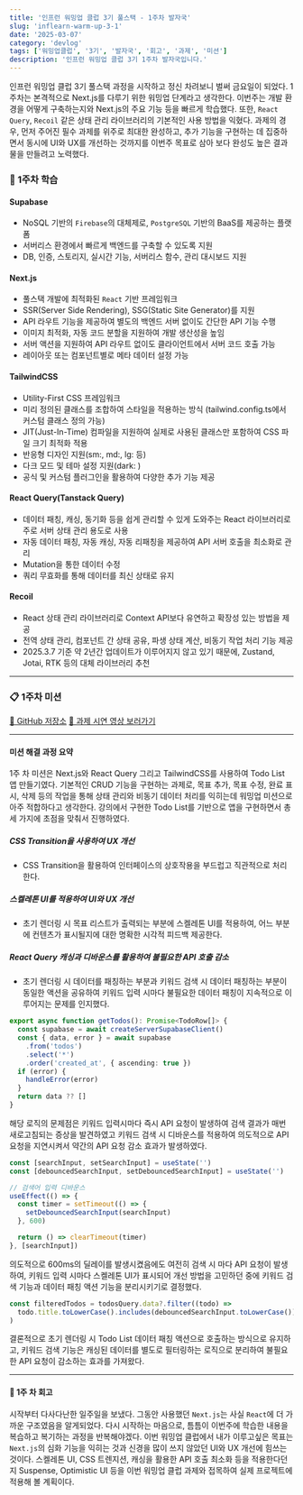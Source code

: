 ```yaml
---
title: '인프런 워밍업 클럽 3기 풀스택 - 1주차 발자국'
slug: 'inflearn-warm-up-3-1'
date: '2025-03-07'
category: 'devlog'
tags: ['워밍업클럽', '3기', '발자국', '회고', '과제', '미션']
description: '인프런 워밍업 클럽 3기 1주차 발자국입니다.'
---
```


인프런 워밍업 클럽 3기 풀스택 과정을 시작하고 정신 차려보니 벌써 금요일이 되었다.
1주차는 본격적으로 Next.js를 다루기 위한 워밍업 단계라고 생각한다. 이번주는 개발 환경을 어떻게 구축하는지와 Next.js의 주요 기능 등을 빠르게 학습했다. 또한, `React Query`, `Recoil` 같은 상태 관리 라이브러리의 기본적인 사용 방법을 익혔다.
과제의 경우, 먼저 주어진 필수 과제를 위주로 최대한 완성하고, 추가 기능을 구현하는 데 집중하면서 동시에 UI와 UX를 개선하는 것까지를 이번주 목표로 삼아 보다 완성도 높은 결과물을 만들려고 노력했다.

### 📝 1주차 학습

#### Supabase

- NoSQL 기반의 `Firebase`의 대체제로, `PostgreSQL` 기반의 BaaS를 제공하는 플랫폼
- 서버리스 환경에서 빠르게 백엔드를 구축할 수 있도록 지원
- DB, 인증, 스토리지, 실시간 기능, 서버리스 함수, 관리 대시보드 지원

#### Next.js

- 풀스택 개발에 최적화된 `React` 기반 프레임워크
- SSR(Server Side Rendering), SSG(Static Site Generator)를 지원
- API 라우트 기능을 제공하여 별도의 백엔드 서버 없이도 간단한 API 기능 수행
- 이미지 최적화, 자동 코드 분할을 지원하여 개발 생산성을 높임
- 서버 액션을 지원하여 API 라우트 없이도 클라이언트에서 서버 코드 호출 가능
- 레이아웃 또는 컴포넌트별로 메타 데이터 설정 가능

#### TailwindCSS

- Utility-First CSS 프레임워크
- 미리 정의된 클래스를 조합하여 스타일을 적용하는 방식 (tailwind.config.ts에서 커스텀 클래스 정의 가능)
- JIT(Just-In-Time) 컴파일을 지원하여 실제로 사용된 클래스만 포함하여 CSS 파일 크기 최적화 적용
- 반응형 디자인 지원(sm:, md:, lg: 등)
- 다크 모드 및 테마 설정 지원(dark: )
- 공식 및 커스텀 플러그인을 활용하여 다양한 추가 기능 제공

#### React Query(Tanstack Query)

- 데이터 패칭, 캐싱, 동기화 등을 쉽게 관리할 수 있게 도와주는 React 라이브러리로 주로 서버 상태 관리 용도로 사용
- 자동 데이터 패칭, 자동 캐싱, 자동 리패칭을 제공하여 API 서버 호출을 최소화로 관리
- Mutation을 통한 데이터 수정
- 쿼리 무효화를 통해 데이터를 최신 상태로 유지

#### Recoil

- React 상태 관리 라이브러리로 Context API보다 유연하고 확장성 있는 방법을 제공
- 전역 상태 관리, 컴포넌트 간 상태 공유, 파생 상태 계산, 비동기 작업 처리 기능 제공
- 2025.3.7 기준 약 2년간 업데이트가 이루어지지 않고 있기 때문에, Zustand, Jotai, RTK 등의 대체 라이브러리 추천

---

### 📋 1주차 미션

[💬 GitHub 저장소](https://github.com/mynolog/inflearn-warmup-3-1-todos)
[🚀 과제 시연 영상 보러가기](https://youtu.be/dMRzbDt6sh0?si=OWkyggfobek9yS7F)

---

#### 미션 해결 과정 요약

1주 차 미션은 Next.js와 React Query 그리고 TailwindCSS를 사용하여 Todo List 앱 만들기였다. 기본적인 CRUD 기능을 구현하는 과제로, 목표 추가, 목표 수정, 완료 표시, 삭제 등의 작업을 통해 상태 관리와 비동기 데이터 처리를 익히는데 워밍업 미션으로 아주 적합하다고 생각한다. 강의에서 구현한 Todo List를 기반으로 앱을 구현하면서 총 세 가지에 초점을 맞춰서 진행하였다.

##### CSS Transition을 사용하여 UX 개선

- CSS Transition을 활용하여 인터페이스의 상호작용을 부드럽고 직관적으로 처리한다.

##### 스켈레톤 UI를 적용하여 UI와 UX 개선

- 초기 렌더링 시 목표 리스트가 출력되는 부분에 스켈레톤 UI를 적용하여, 어느 부분에 컨텐츠가 표시될지에 대한 명확한 시각적 피드백 제공한다.

##### React Query 캐싱과 디바운스를 활용하여 불필요한 API 호출 감소

- 초기 렌더링 시 데이터를 패칭하는 부분과 키워드 검색 시 데이터 패칭하는 부분이 동일한 액션을 공유하여 키워드 입력 시마다 불필요한 데이터 패칭이 지속적으로 이루어지는 문제를 인지했다.

```typescript
export async function getTodos(): Promise<TodoRow[]> {
  const supabase = await createServerSupabaseClient()
  const { data, error } = await supabase
    .from('todos')
    .select('*')
    .order('created_at', { ascending: true })
  if (error) {
    handleError(error)
  }
  return data ?? []
}
```

해당 로직의 문제점은 키워드 입력시마다 즉시 API 요청이 발생하여 검색 결과가 매번 새로고침되는 증상을 발견하였고 키워드 검색 시 디바운스를 적용하여 의도적으로 API 요청을 지연시켜서 약간의 API 요청 감소 효과가 발생하였다.

```typescript
const [searchInput, setSearchInput] = useState('')
const [debouncedSearchInput, setDebouncedSearchInput] = useState('')

// 검색어 입력 디바운스
useEffect(() => {
  const timer = setTimeout(() => {
    setDebouncedSearchInput(searchInput)
  }, 600)

  return () => clearTimeout(timer)
}, [searchInput])
```

의도적으로 600ms의 딜레이를 발생시켰음에도 여전히 검색 시 마다 API 요청이 발생하여, 키워드 입력 시마다 스켈레톤 UI가 표시되어 개선 방법을 고민하던 중에 키워드 검색 기능과 데이터 패칭 액션 기능을 분리시키기로 결정했다.

```typescript
const filteredTodos = todosQuery.data?.filter((todo) =>
  todo.title.toLowerCase().includes(debouncedSearchInput.toLowerCase()),
)
```

결론적으로 초기 렌더링 시 Todo List 데이터 패칭 액션으로 호출하는 방식으로 유지하고, 키워드 검색 기능은 캐싱된 데이터를 별도로 필터링하는 로직으로 분리하여 불필요한 API 요청이 감소하는 효과를 가져왔다.

---

#### 👀 1주 차 회고

시작부터 다사다난한 일주일을 보냈다. 그동안 사용했던 `Next.js`는 사실 `React`에 더 가까운 구조였음을 알게되었다. 다시 시작하는 마음으로, 틈틈이 이번주에 학습한 내용을 복습하고 복기하는 과정을 반복해야겠다.
이번 워밍업 클럽에서 내가 이루고싶은 목표는 `Next.js`의 심화 기능을 익히는 것과 신경을 많이 쓰지 않았던 UI와 UX 개선에 힘쓰는 것이다.
스켈레톤 UI, CSS 트렌지션, 캐싱을 활용한 API 호출 최소화 등을 적용한다던지 Suspense, Optimistic UI 등을 이번 워밍업 클럽 과제와 접목하여 실제 프로젝트에 적용해 볼 계획이다.
